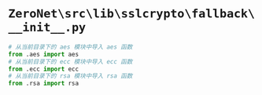 # `ZeroNet\src\lib\sslcrypto\fallback\__init__.py`

```py
# 从当前目录下的 aes 模块中导入 aes 函数
from .aes import aes
# 从当前目录下的 ecc 模块中导入 ecc 函数
from .ecc import ecc
# 从当前目录下的 rsa 模块中导入 rsa 函数
from .rsa import rsa
```